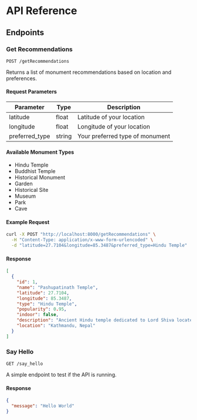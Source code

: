 # API Reference

## Endpoints

### Get Recommendations

```
POST /getRecommendations
```

Returns a list of monument recommendations based on location and preferences.

#### Request Parameters

| Parameter       | Type   | Description                     |
| --------------- | ------ | ------------------------------- |
| latitude        | float  | Latitude of your location       |
| longitude       | float  | Longitude of your location      |
| preferred\_type | string | Your preferred type of monument |

#### Available Monument Types

* Hindu Temple
* Buddhist Temple
* Historical Monument
* Garden
* Historical Site
* Museum
* Park
* Cave

#### Example Request

```bash
curl -X POST "http://localhost:8000/getRecommendations" \
  -H "Content-Type: application/x-www-form-urlencoded" \
  -d "latitude=27.7104&longitude=85.3487&preferred_type=Hindu Temple"
```

#### Response

```json
[
  {
    "id": 1,
    "name": "Pashupatinath Temple",
    "latitude": 27.7104,
    "longitude": 85.3487,
    "type": "Hindu Temple",
    "popularity": 0.95,
    "indoor": false,
    "description": "Ancient Hindu temple dedicated to Lord Shiva located on the banks of the Bagmati River.",
    "location": "Kathmandu, Nepal"
  }
]
```

### Say Hello

```
GET /say_hello
```

A simple endpoint to test if the API is running.

#### Response

```json
{
  "message": "Hello World"
}
```
